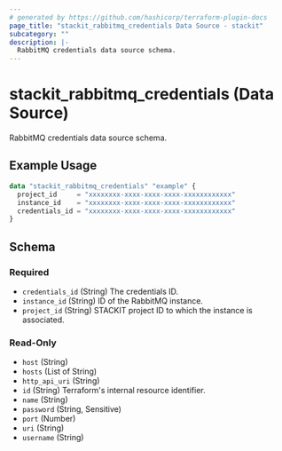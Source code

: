 ```yaml
---
# generated by https://github.com/hashicorp/terraform-plugin-docs
page_title: "stackit_rabbitmq_credentials Data Source - stackit"
subcategory: ""
description: |-
  RabbitMQ credentials data source schema.
---
```


# stackit_rabbitmq_credentials (Data Source)

RabbitMQ credentials data source schema.

## Example Usage

```terraform
data "stackit_rabbitmq_credentials" "example" {
  project_id     = "xxxxxxxx-xxxx-xxxx-xxxx-xxxxxxxxxxxx"
  instance_id    = "xxxxxxxx-xxxx-xxxx-xxxx-xxxxxxxxxxxx"
  credentials_id = "xxxxxxxx-xxxx-xxxx-xxxx-xxxxxxxxxxxx"
}
```

<!-- schema generated by tfplugindocs -->
## Schema

### Required

- `credentials_id` (String) The credentials ID.
- `instance_id` (String) ID of the RabbitMQ instance.
- `project_id` (String) STACKIT project ID to which the instance is associated.

### Read-Only

- `host` (String)
- `hosts` (List of String)
- `http_api_uri` (String)
- `id` (String) Terraform's internal resource identifier.
- `name` (String)
- `password` (String, Sensitive)
- `port` (Number)
- `uri` (String)
- `username` (String)
